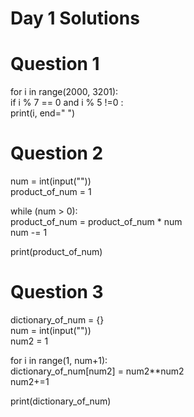 # Day 1 Solutions

# Question 1
for i in range(2000, 3201): <br>
  if i % 7 == 0 and i % 5 !=0 : <br>
    print(i, end=" ")
    
# Question 2
num = int(input("")) <br>
product_of_num = 1 <br>

while (num > 0): <br>
  product_of_num = product_of_num * num <br>
  num -= 1 <br>

print(product_of_num)

# Question 3
dictionary_of_num = {} <br>
num = int(input("")) <br>
num2 = 1 <br>

for i in range(1, num+1): <br>
  dictionary_of_num[num2] = num2**num2 <br>
  num2+=1 <br>

print(dictionary_of_num) 
